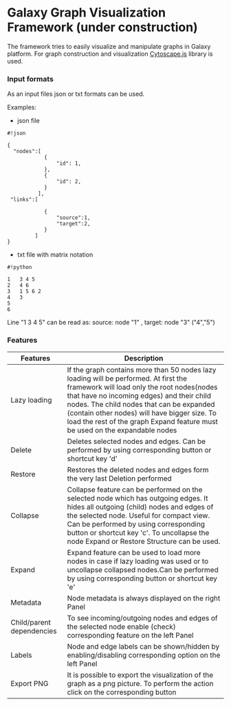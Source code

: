 # Galaxy Graph Visualization Framework (under construction) #

The framework tries to easily visualize and manipulate graphs in Galaxy platform. 
For graph construction and visualization [Cytoscape.js](http://js.cytoscape.org/) library is used.

### Input formats ###

As an input files json or txt formats can be used. 

Examples: 

* json file 
   
```
#!json

{
  "nodes":[
			{
				"id": 1,
			},
			{
				"id": 2,
			}
          ],
 "links":[
			
			{
				"source":1,
				"target":2,
			}
         ]
}

```

* txt file with matrix notation


```
#!python

1	3 4 5
2	4 6
3	1 5 6 2
4	3
5	
6
```
Line "1	 3 4 5" can be read as: source: node "1" , target: node "3" ("4","5")



### Features ###

| Features      | Description                    |
| ------------- | ------------------------------ |
| Lazy loading      |    If the graph contains more than 50 nodes lazy loading will be performed. At first the framework will load only the root nodes(nodes that have no incoming edges) and their child nodes. The child nodes that can be expanded (contain other nodes) will have bigger size. To load the rest of the graph Expand feature must be used on the expandable nodes |
| Delete   | Deletes selected nodes and edges. Can be performed by using corresponding button or shortcut key 'd'     |
| Restore   | Restores the deleted nodes and edges form the very last Deletion performed     |
| Collapse   | Collapse feature can be performed on the selected node which has   outgoing edges. It hides all outgoing (child) nodes and edges of the selected node. Useful for compact view. Can be performed by using corresponding button or shortcut key 'c'. To uncollapse the node Expand or Restore Structure can be used.      |
|Expand| Expand feature can be used to load more nodes in case if lazy loading was used or to uncollapse collapsed nodes.Can be performed by using corresponding button or shortcut key 'e'     |
|Metadata | Node metadata is always displayed on the right Panel  |
|Child/parent dependencies| To see incoming/outgoing nodes and edges of the selected node enable (check) corresponding feature on the left Panel |
|Labels| Node and edge labels can be shown/hidden by enabling/disabling corresponding option on the left Panel |
|Export PNG| It is possible to export the visualization of the graph as a png picture. To perform the action click on the corresponding button |
